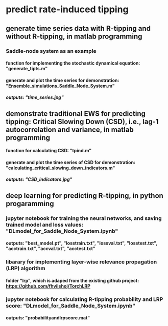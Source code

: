 # predict rate-induced tipping 

## generate time series data with R-tipping and without R-tipping, in matlab programming
### Saddle-node system as an example
#### function for implementing the stochastic dynamical equation: "generate_tipts.m"
#### generate and plot the time series for demonstration: "Ensemble_simulations_Saddle_Node_System.m"
##### outputs: "time_series.jpg"

## demonstrate traditional EWS for predicting tipping: Critical Slowing Down (CSD), i.e., lag-1 autocorrelation and variance, in matlab programming
#### function for calculating CSD: "tpind.m"
#### generate and plot the time series of CSD for demonstration: "calculating_critical_slowing_down_indicators.m"
##### outputs: "CSD_indicators.jpg"

## deep learning for predicting R-tipping, in python progaramming
### jupyter notebook for training the neural networks, and saving trained model and loss values: "DLmodel_for_Saddle_Node_System.ipynb"
#### outputs: "best_model.pt", "losstrain.txt", "lossval.txt", "losstest.txt", "acctrain.txt", "accval.txt", "acctest.txt"
### libarary for implementing layer-wise relevance propagation (LRP) algorithm
#### folder "lrp", which is adaped from the existing github project: https://github.com/fhvilshoj/TorchLRP
### jupyter notebook for calculating R-tipping probability and LRP score: "DLmodel_for_Saddle_Node_System.ipynb"
#### outputs: "probabilityandlrpscore.mat"
